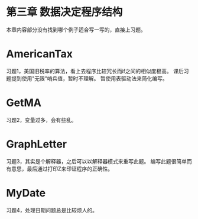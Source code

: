 # 第三章 数据决定程序结构

本章内容部分没有找到哪个例子适合写一写的，直接上习题。

# AmericanTax
习题1，美国旧税率的算法，看上去程序比较冗长而if之间的相似度极高。
课后习题提到使用"无限"哨兵值，暂时不理解。
暂使用表驱动法来简化编写。

# GetMA
习题2，变量过多，会有些乱。

# GraphLetter
习题3，其实是个解释器，之后可以以解释器模式来重写此题。
编写此题很简单而有意思，最后通过打印Z来印证程序的正确性。

# MyDate
习题4，处理日期问题总是比较烦人的。